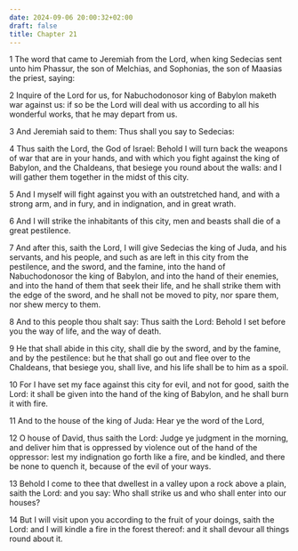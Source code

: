 ```yaml
---
date: 2024-09-06 20:00:32+02:00
draft: false
title: Chapter 21
---
```




1 The word that came to Jeremiah from the Lord, when king Sedecias sent unto him Phassur, the son of Melchias, and Sophonias, the son of Maasias the priest, saying:

2 Inquire of the Lord for us, for Nabuchodonosor king of Babylon maketh war against us: if so be the Lord will deal with us according to all his wonderful works, that he may depart from us.

3 And Jeremiah said to them: Thus shall you say to Sedecias:

4 Thus saith the Lord, the God of Israel: Behold I will turn back the weapons of war that are in your hands, and with which you fight against the king of Babylon, and the Chaldeans, that besiege you round about the walls: and I will gather them together in the midst of this city.

5 And I myself will fight against you with an outstretched hand, and with a strong arm, and in fury, and in indignation, and in great wrath.

6 And I will strike the inhabitants of this city, men and beasts shall die of a great pestilence.

7 And after this, saith the Lord, I will give Sedecias the king of Juda, and his servants, and his people, and such as are left in this city from the pestilence, and the sword, and the famine, into the hand of Nabuchodonosor the king of Babylon, and into the hand of their enemies, and into the hand of them that seek their life, and he shall strike them with the edge of the sword, and he shall not be moved to pity, nor spare them, nor shew mercy to them.

8 And to this people thou shalt say: Thus saith the Lord: Behold I set before you the way of life, and the way of death.

9 He that shall abide in this city, shall die by the sword, and by the famine, and by the pestilence: but he that shall go out and flee over to the Chaldeans, that besiege you, shall live, and his life shall be to him as a spoil.

10 For I have set my face against this city for evil, and not for good, saith the Lord: it shall be given into the hand of the king of Babylon, and he shall burn it with fire.

11 And to the house of the king of Juda: Hear ye the word of the Lord,

12 O house of David, thus saith the Lord: Judge ye judgment in the morning, and deliver him that is oppressed by violence out of the hand of the oppressor: lest my indignation go forth like a fire, and be kindled, and there be none to quench it, because of the evil of your ways.

13 Behold I come to thee that dwellest in a valley upon a rock above a plain, saith the Lord: and you say: Who shall strike us and who shall enter into our houses?

14 But I will visit upon you according to the fruit of your doings, saith the Lord: and I will kindle a fire in the forest thereof: and it shall devour all things round about it.

